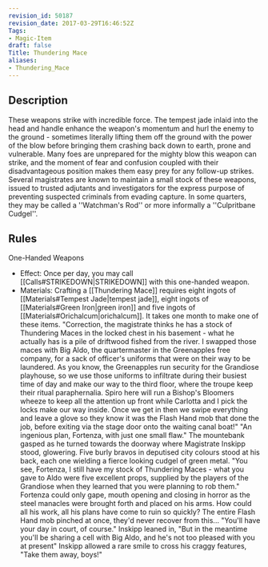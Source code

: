 ```yaml
---
revision_id: 50187
revision_date: 2017-03-29T16:46:52Z
Tags:
- Magic-Item
draft: false
Title: Thundering Mace
aliases:
- Thundering_Mace
---
```

## Description
These weapons strike with incredible force. The tempest jade inlaid into the head and handle enhance the weapon's momentum and hurl the enemy to the ground - sometimes literally lifting them off the ground with the power of the blow before bringing them crashing back down to earth, prone and vulnerable. Many foes are unprepared for the mighty blow this weapon can strike, and the moment of fear and confusion coupled with their disadvantageous position makes them easy prey for any follow-up strikes.
Several magistrates are known to maintain a small stock of these weapons, issued to trusted adjutants and investigators for the express purpose of preventing suspected criminals from evading capture. In some quarters, they may be called a ''Watchman's Rod'' or more informally a ''Culpritbane Cudgel''.
## Rules
One-Handed Weapons
* Effect: Once per day, you may call [[Calls#STRIKEDOWN|STRIKEDOWN]] with this one-handed weapon.
* Materials: Crafting a [[Thundering Mace]] requires eight ingots of [[Materials#Tempest Jade|tempest jade]], eight ingots of [[Materials#Green Iron|green iron]] and five ingots of [[Materials#Orichalcum|orichalcum]]. It takes one month to make one of these items.
"Correction, the magistrate thinks he has a stock of Thundering Maces in the locked chest in his basement - what he actually has is a pile of driftwood fished from the river.  I swapped those maces with Big Aldo, the quartermaster in the Greenapples free company, for a sack of officer's uniforms that were on their way to be laundered.  As you know, the Greenapples run security for the Grandiose playhouse, so we use those uniforms to infiltrate during their busiest time of day and make our way to the third floor, where the troupe keep their ritual paraphernalia.  Spiro here will run a Bishop's Bloomers wheeze to keep all the attention up front while Carlotta and I pick the locks make our way inside.  Once we get in then we swipe everything and leave a glove so they know it was the Flash Hand mob that done the job, before exiting via the stage door onto the waiting canal boat!"
"An ingenious plan, Fortenza, with just one small flaw."
The mountebank gasped as he turned towards the doorway where Magistrate Inskipp stood, glowering.  Five burly bravos in deputised city colours stood at his back, each one wielding a fierce looking cudgel of green metal.
"You see, Fortenza, I still have my stock of Thundering Maces - what you gave to Aldo were five excellent props, supplied by the players of the Grandiose when they learned that you were planning to rob them."
Fortenza could only gape, mouth opening and closing in horror as the steel manacles were brought forth and placed on his arms.  How could all his work, all his plans have come to ruin so quickly?  The entire Flash Hand mob pinched at once, they'd never recover from this...
"You'll have your day in court, of course." Inskipp leaned in, "But in the meantime you'll be sharing a cell with Big Aldo, and he's not too pleased with you at present"
Inskipp allowed a rare smile to cross his craggy features, "Take them away, boys!"